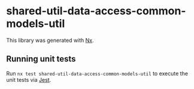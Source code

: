 # shared-util-data-access-common-models-util

This library was generated with [Nx](https://nx.dev).

## Running unit tests

Run `nx test shared-util-data-access-common-models-util` to execute the unit tests via [Jest](https://jestjs.io).
